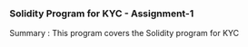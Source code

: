### Solidity Program for KYC - Assignment-1

Summary : This program covers the Solidity program for KYC 
